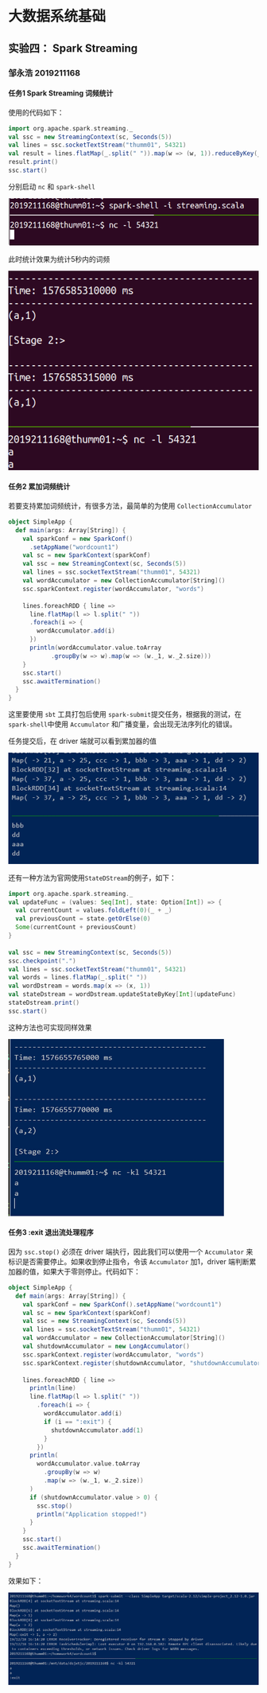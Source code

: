 # 大数据系统基础

## 实验四： Spark Streaming

### 邹永浩 2019211168

#### 任务1 Spark Streaming 词频统计

使用的代码如下：
```scala
import org.apache.spark.streaming._
val ssc = new StreamingContext(sc, Seconds(5))
val lines = ssc.socketTextStream("thumm01", 54321)
val result = lines.flatMap(_.split(" ")).map(w => (w, 1)).reduceByKey(_ + _)
result.print()
ssc.start()
```

分别启动 `nc` 和 `spark-shell`

![](1.png)

此时统计效果为统计5秒内的词频

![](2.png)

#### 任务2 累加词频统计

若要支持累加词频统计，有很多方法，最简单的为使用 `CollectionAccumulator`

```scala
object SimpleApp {
  def main(args: Array[String]) {
    val sparkConf = new SparkConf()
      .setAppName("wordcount1")
    val sc = new SparkContext(sparkConf)
    val ssc = new StreamingContext(sc, Seconds(5))
    val lines = ssc.socketTextStream("thumm01", 54321)
    val wordAccumulator = new CollectionAccumulator[String]()
    ssc.sparkContext.register(wordAccumulator, "words")

    lines.foreachRDD { line =>
      line.flatMap(l => l.split(" "))
      .foreach(i => {
        wordAccumulator.add(i)
      })
      println(wordAccumulator.value.toArray
            .groupBy(w => w).map(w => (w._1, w._2.size)))
    }
    ssc.start()
    ssc.awaitTermination()
  }
}
```

这里要使用 `sbt` 工具打包后使用 `spark-submit`提交任务，根据我的测试，在`spark-shell`中使用 `Accumulator` 和广播变量，会出现无法序列化的错误。

任务提交后，在 driver 端就可以看到累加器的值

![](3.png)

还有一种方法为官网使用`StateDStream`的例子，如下：

```scala
import org.apache.spark.streaming._
val updateFunc = (values: Seq[Int], state: Option[Int]) => {
  val currentCount = values.foldLeft(0)(_ + _)
  val previousCount = state.getOrElse(0)
  Some(currentCount + previousCount)
}

val ssc = new StreamingContext(sc, Seconds(5))
ssc.checkpoint(".")
val lines = ssc.socketTextStream("thumm01", 54321)
val words = lines.flatMap(_.split(" "))
val wordDstream = words.map(x => (x, 1))
val stateDstream = wordDstream.updateStateByKey[Int](updateFunc)
stateDstream.print()
ssc.start()
```

这种方法也可实现同样效果

![](4.png)

#### 任务3 :exit 退出流处理程序

因为 `ssc.stop()` 必须在 driver 端执行，因此我们可以使用一个 `Accumulator` 来标识是否需要停止。如果收到停止指令，令该 `Accumulator` 加1，driver 端判断累加器的值，如果大于零则停止。代码如下：

```scala
object SimpleApp {
  def main(args: Array[String]) {
    val sparkConf = new SparkConf().setAppName("wordcount1")
    val sc = new SparkContext(sparkConf)
    val ssc = new StreamingContext(sc, Seconds(5))
    val lines = ssc.socketTextStream("thumm01", 54321)
    val wordAccumulator = new CollectionAccumulator[String]()
    val shutdownAccumulator = new LongAccumulator()
    ssc.sparkContext.register(wordAccumulator, "words")
    ssc.sparkContext.register(shutdownAccumulator, "shutdownAccumulator")

    lines.foreachRDD { line =>
      println(line)
      line.flatMap(l => l.split(" "))
        .foreach(i => {
          wordAccumulator.add(i)
          if (i == ":exit") {
            shutdownAccumulator.add(1)
          }
        })
      println(
        wordAccumulator.value.toArray
          .groupBy(w => w)
          .map(w => (w._1, w._2.size))
      )
      if (shutdownAccumulator.value > 0) {
        ssc.stop()
        println("Application stopped!")
      }
    }
    ssc.start()
    ssc.awaitTermination()
  }
}
```

效果如下：

![](5.png)